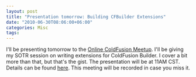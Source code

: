 ```yaml
---
layout: post
title: "Presentation tomorrow: Building CFBuilder Extensions"
date: "2010-06-30T08:06:00+06:00"
categories: Misc 
tags: 
---
```


I'll be presenting tomorrow to the <a href="http://www.meetup.com/coldfusionmeetup/">Online ColdFusion Meetup</a>. I'll be giving my SOTR session on writing extensions for ColdFusion Builder. I cover a bit more than that, but that's the gist. The presentation will be at 11AM CST. Details can be found <a href="http://www.meetup.com/coldfusionmeetup/calendar/13947173/?a=nr1p_grp&rv=nr1p">here</a>. This meeting will be recorded in case you miss it.
